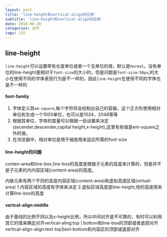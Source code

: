 ```yaml
---
layout: post
title: 'line-height和vertical-align的应用'
subtitle: 'line-height和vertical-align的应用'
date: 2018-08-30
categories: 对齐
tags: CSS
---
```

## line-height
```line-height```可以设置带有长度单位或者一个无单位的值，默认是n```ormal```。没有单位的line-height是相对于```font-size```的大小的，但是问题是```font-size:50px```;的大小在使用不同的字体表现行为是不一样的，因此```line-height```在使用不同的字体也是不一样的	


#### font-family
1. 字体定义其```em-square```,每个字符将会绘制出自己的容器。这个正方形使用相对单位和生成一个1000单位，也可以是1024，2048等等
2. 根据其单位，字体的度量可以根据一些设置来决定(ascender,descender,capital height,x-height),这里有些值是em-square之外的值。
3. 在浏览器中，相对单位是用于缩放用来适应所需的font-size

#### line-height的问题
conten-area和line-box,line-box的高度是根据子元素的高度来计算的，但是并不是子元素的内内容区域(content-area)的高度。

内联元素有两个不同的高度内容区域(content-area)和虚拟高度区域(virtual-area)
1.内容区域的高度有字体来决定
2.虚拟区域高度是line-height,他的高度用来计算line-box的高度

#### vertcal-align:middle
由于基线的比例不同以及x-height比例，所以中间对齐是不可靠的，有时可以利用其它的值来确定对齐vertical-aling:top | bottom和line-box的顶部或者底部对齐
vertical-align-align:text-top|text-bottom和内容区的顶部或底部对齐

